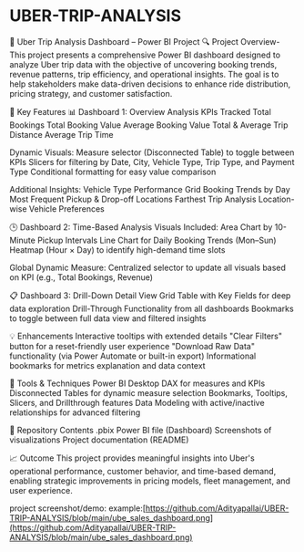 # UBER-TRIP-ANALYSIS
🚕 Uber Trip Analysis Dashboard – Power BI Project
🔍 Project Overview-
This project presents a comprehensive Power BI dashboard designed to analyze Uber trip data with the objective of uncovering booking trends, revenue patterns, trip efficiency, and operational insights. The goal is to help stakeholders make data-driven decisions to enhance ride distribution, pricing strategy, and customer satisfaction.

🎯 Key Features
📊 Dashboard 1:
Overview Analysis
KPIs Tracked
Total Bookings
Total Booking Value
Average Booking Value
Total & Average Trip Distance
Average Trip Time

Dynamic Visuals:
Measure selector (Disconnected Table) to toggle between KPIs
Slicers for filtering by Date, City, Vehicle Type, Trip Type, and Payment Type
Conditional formatting for easy value comparison

Additional Insights:
Vehicle Type Performance Grid
Booking Trends by Day
Most Frequent Pickup & Drop-off Locations
Farthest Trip Analysis
Location-wise Vehicle Preferences

🕒 Dashboard 2: Time-Based Analysis
Visuals Included:
Area Chart by 10-Minute Pickup Intervals
Line Chart for Daily Booking Trends (Mon–Sun)
Heatmap (Hour × Day) to identify high-demand time slots

Global Dynamic Measure:
Centralized selector to update all visuals based on KPI (e.g., Total Bookings, Revenue)

📋 Dashboard 3: Drill-Down Detail View
Grid Table with Key Fields for deep data exploration
Drill-Through Functionality from all dashboards
Bookmarks to toggle between full data view and filtered insights

💡 Enhancements
Interactive tooltips with extended details
"Clear Filters" button for a reset-friendly user experience
"Download Raw Data" functionality (via Power Automate or built-in export)
Informational bookmarks for metrics explanation and data context

📌 Tools & Techniques
Power BI Desktop
DAX for measures and KPIs
Disconnected Tables for dynamic measure selection
Bookmarks, Tooltips, Slicers, and Drillthrough features
Data Modeling with active/inactive relationships for advanced filtering

📂 Repository Contents
.pbix Power BI file (Dashboard)
Screenshots of visualizations
Project documentation (README)

📈 Outcome
This project provides meaningful insights into Uber's operational performance, customer behavior, and time-based demand, enabling strategic improvements in pricing models, fleet management, and user experience.

project screenshot/demo:
example:[https://github.com/Adityapallai/UBER-TRIP-ANALYSIS/blob/main/ube_sales_dashboard.png](https://github.com/Adityapallai/UBER-TRIP-ANALYSIS/blob/main/ube_sales_dashboard.png)

